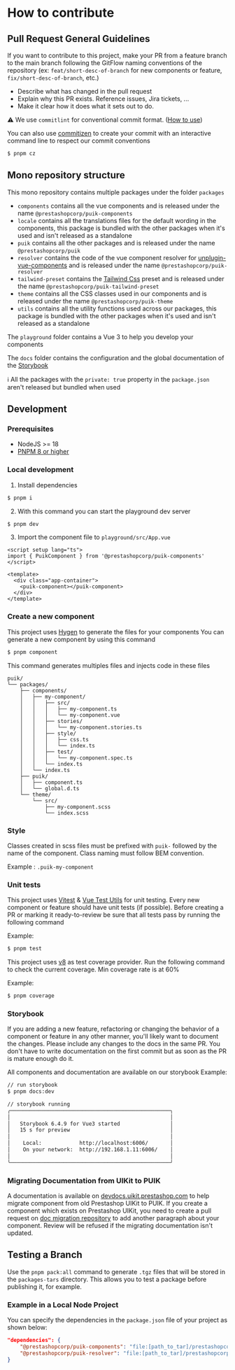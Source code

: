 # How to contribute

## Pull Request General Guidelines

If you want to contribute to this project, make your PR from a feature branch to the main branch following the GitFlow naming conventions of the repository (ex: `feat/short-desc-of-branch` for new components or feature, `fix/short-desc-of-branch`, etc.)

- Describe what has changed in the pull request
- Explain why this PR exists. Reference issues, Jira tickets, ...
- Make it clear how it does what it sets out to do.

⚠️ We use `commitlint` for conventional commit format. ([How to use](https://github.com/conventional-changelog/commitlint))

You can also use [commitizen](https://github.com/commitizen/cz-cli) to create your commit with an interactive command line to respect our commit conventions

```sh
$ pnpm cz
```

## Mono repository structure

This mono repository contains multiple packages under the folder `packages`
- `components` contains all the vue components and is released under the name `@prestashopcorp/puik-components`
- `locale` contains all the translations files for the default wording in the components, this package is bundled with the other packages when it's used and isn't released as a standalone
- `puik` contains all the other packages and is released under the name `@prestashopcorp/puik`
- `resolver` contains the code of the vue component resolver for [unplugin-vue-components](https://github.com/unplugin/unplugin-vue-components) and is released under the name `@prestashopcorp/puik-resolver`
- `tailwind-preset` contains the [Tailwind Css](https://tailwindcss.com/) preset and is released under the name `@prestashopcorp/puik-tailwind-preset`
- `theme` contains all the CSS classes used in our components and is released under the name `@prestashopcorp/puik-theme`
- `utils` contains all the utility functions used across our packages, this package is bundled with the other packages when it's used and isn't released as a standalone

The `playground` folder contains a Vue 3 to help you develop your components

The `docs` folder contains the configuration and the global documentation of the [Storybook](https://storybook.js.org/)

ℹ️ All the packages with the `private: true` property in the `package.json` aren't released but bundled when used

## Development

### Prerequisites

- NodeJS >= 18
- [PNPM 8 or higher](https://pnpm.io/)

### Local development

1. Install dependencies

```sh
$ pnpm i
```

2. With this command you can start the playground dev server

```sh
$ pnpm dev
```

3. Import the component file to `playground/src/App.vue`

```vue
<script setup lang="ts">
import { PuikComponent } from '@prestashopcorp/puik-components'
</script>

<template>
  <div class="app-container">
    <puik-component></puik-component>
  </div>
</template>
```

### Create a new component

This project uses [Hygen](https://www.hygen.io/) to generate the files for your components
You can generate a new component by using this command

```sh
$ pnpm component
```

This command generates multiples files and injects code in these files

```
puik/
└── packages/
    ├── components/
    │   ├── my-component/
    │   │   ├── src/
    │   │   │   ├── my-component.ts
    │   │   │   └── my-component.vue
    │   │   ├── stories/
    │   │   │   └── my-component.stories.ts
    │   │   ├── style/
    │   │   │   ├── css.ts
    │   │   │   └── index.ts
    │   │   ├── test/
    │   │   │   └── my-component.spec.ts
    │   │   └── index.ts
    │   └── index.ts
    ├── puik/
    │   ├── component.ts
    │   └── global.d.ts
    └── theme/
        └── src/
            ├── my-component.scss
            └── index.scss

```

### Style

Classes created in scss files must be prefixed with `puik-` followed by the name of the component. Class naming must follow BEM convention.

Example : `.puik-my-component`

### Unit tests

This project uses [Vitest](https://vitest.dev/) & [Vue Test Utils](https://vue-test-utils.vuejs.org/) for unit testing.
Every new component or feature should have unit tests (if possible).
Before creating a PR or marking it ready-to-review be sure that all tests pass by running the following command

Example:

```sh
$ pnpm test
```

This project uses [v8](https://v8.dev/blog/javascript-code-coverage) as test coverage provider. Run the following command to check the current coverage. Min coverage rate is at 60%

Example:

```sh
$ pnpm coverage
```

### Storybook

If you are adding a new feature, refactoring or changing the behavior of a component
or feature in any other manner, you'll likely want to document the changes.
Please include any changes to the docs in the same PR. You don't have to write documentation on the first commit
but as soon as the PR is mature enough do it.

All components and documentation are available on our storybook
Example:

```sh
// run storybook
$ pnpm docs:dev

// storybook running
╭───────────────────────────────────────────────────╮
│                                                   │
│   Storybook 6.4.9 for Vue3 started                │
│   15 s for preview                                │
│                                                   │
│    Local:            http://localhost:6006/       │
│    On your network:  http://192.168.1.11:6006/    │
│                                                   │
╰───────────────────────────────────────────────────╯
```

### Migrating Documentation from UIKit to PUIK

A documentation is available on [devdocs.uikit.prestashop.com](https://devdocs.uikit.prestashop.com) to help migrate component from old Prestashop UIKit to PUIK.
If you create a component which exists on Prestashop UIKit, you need to create a pull request on [doc migration repository](https://github.com/PrestaShopCorp/devdocs.uikit.prestashop.com) to add another paragraph about your component.
Review will be refused if the migrating documentation isn't updated.

## Testing a Branch

Use the `pnpm pack:all` command to generate `.tgz` files that will be stored in the `packages-tars` directory.
This allows you to test a package before publishing it, for example.

### Example in a Local Node Project

You can specify the dependencies in the `package.json` file of your project as shown below:

```json
"dependencies": {   
    "@prestashopcorp/puik-components": "file:[path_to_tar]/prestashopcorp-puik-components-0.0.0-test-[x].tgz",
    "@prestashopcorp/puik-resolver": "file:[path_to_tar]/prestashopcorp-puik-resolver-0.0.0-test-[x].tgz",
}
```
